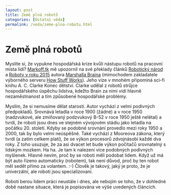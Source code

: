 ```yaml
---
layout: post
title: Země plná robotů
categories: [Ostatní věda]
permalink: /veda/zeme-plna-robotu.html
---
```

# Země plná robotů

Myslíte si, že vypukne hospodářská krize kvůli nástupu robotů na pracovní místa lidí? [Markoff.tk](http://markoff.tk/) mě upozornil na své překlady článků [Robotický národ](http://markoff.szm.sk/Robotic%20Nation%20-%20Marshall%20Brain%20slovensky.htm) a [Roboty v roku 2015](http://markoff.szm.sk/Robots%20in%202015,%20by%20Marshall%20Brain%20slovak.htm) autora [Marshalla Braina](http://marshallbrain.com/) (mimochodem zakladatele výborného serveru [How Stuff Works](http://www.howstuffworks.com/)). Jeho vize v mnohém připomíná sci-fi knihu A. C. Clarke Konec dětství. Clarke udělal z robotů strůjce hospodářského úspěchu lidstva, kdežto Brain za nimi vidí hlavně nezaměstnanost a tím způsobené hospodářské problémy.

Myslím, že si nemusíme dělat starosti. Autor vychází z velmi podivných předpokladů. Srovnává letadla v roce 1900 (žádné) a v roce 1950 (nadzvukové, ale zmiňovaný podzvukový B-52 v roce 1950 ještě nelétal) a tvrdí, že roboti jsou dnes ve stejném vývojovém stádiu jako letadla na počátku 20. století. Kdyby se podobné srovnání provedlo mezi roky 1950 a 2000, tak by bylo velmi neúspěšné. Také vychází z Mooreova zákona, který tvrdí (a zatím celkem platí), že se výkon procesorů zdvojnásobí každé dva roky. Z toho usuzuje, že za asi dvacet let bude výkon počítačů srovnatelný s lidským mozkem. Ha ha. Je tam k nalezení více podobných podivných myšlenek. Hlavně nevím, proč by se roboti měli podobat lidem. Když už má být auto řízeno automaticky (robotem), tak není důvod, proč by ten robot měl sedět přímo za volantem. :-) Člověk je takový, jaký je proto, že je univerzální, ale roboti jsou specializovaní.

Roboti berou lidem práci neustále i dnes, ale nebojím se toho, že v dohledné době nastane situace, která je popisována ve výše uvedených článcích.

